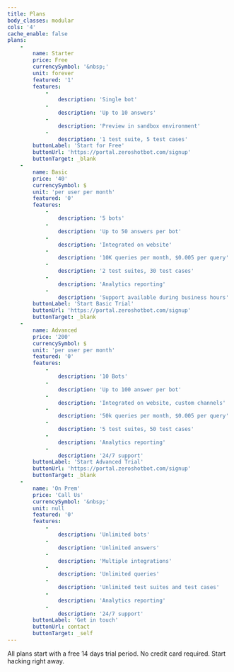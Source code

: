 ```yaml
---
title: Plans
body_classes: modular
cols: '4'
cache_enable: false
plans:
    -
        name: Starter
        price: Free
        currencySymbol: '&nbsp;'
        unit: forever
        featured: '1'
        features:
            -
                description: 'Single bot'
            -
                description: 'Up to 10 answers'
            -
                description: 'Preview in sandbox environment'
            -
                description: '1 test suite, 5 test cases'
        buttonLabel: 'Start for Free'
        buttonUrl: 'https://portal.zeroshotbot.com/signup'
        buttonTarget: _blank
    -
        name: Basic
        price: '40'
        currencySymbol: $
        unit: 'per user per month'
        featured: '0'
        features:
            -
                description: '5 bots'
            -
                description: 'Up to 50 answers per bot'
            -
                description: 'Integrated on website'
            -
                description: '10K queries per month, $0.005 per query'
            -
                description: '2 test suites, 30 test cases'
            -
                description: 'Analytics reporting'
            -
                description: 'Support available during business hours'
        buttonLabel: 'Start Basic Trial'
        buttonUrl: 'https://portal.zeroshotbot.com/signup'
        buttonTarget: _blank
    -
        name: Advanced
        price: '200'
        currencySymbol: $
        unit: 'per user per month'
        featured: '0'
        features:
            -
                description: '10 Bots'
            -
                description: 'Up to 100 answer per bot'
            -
                description: 'Integrated on website, custom channels'
            -
                description: '50k queries per month, $0.005 per query'
            -
                description: '5 test suites, 50 test cases'
            -
                description: 'Analytics reporting'
            -
                description: '24/7 support'
        buttonLabel: 'Start Advanced Trial'
        buttonUrl: 'https://portal.zeroshotbot.com/signup'
        buttonTarget: _blank
    -
        name: 'On Prem'
        price: 'Call Us'
        currencySymbol: '&nbsp;'
        unit: null
        featured: '0'
        features:
            -
                description: 'Unlimited bots'
            -
                description: 'Unlimited answers'
            -
                description: 'Multiple integrations'
            -
                description: 'Unlimited queries'
            -
                description: 'Unlimited test suites and test cases'
            -
                description: 'Analytics reporting'
            -
                description: '24/7 support'
        buttonLabel: 'Get in touch'
        buttonUrl: contact
        buttonTarget: _self
---
```


All plans start with a free 14 days trial period. No credit card required. Start hacking right away.